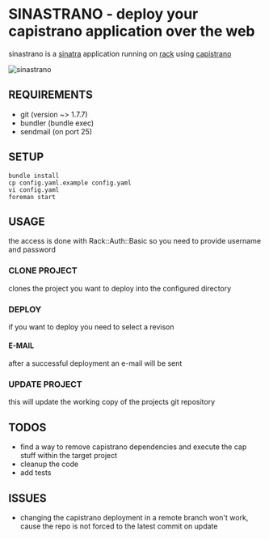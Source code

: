 # SINASTRANO - deploy your capistrano application over the web

sinastrano is a [sinatra](http://www.sinatrarb.com/intro.html) application running on [rack](http://rack.rubyforge.org/) using [capistrano](https://github.com/capistrano/capistrano)

![sinastrano](http://f.cl.ly/items/0z0Q380v290L381N2H11/Bildschirmfoto%202011-12-01%20um%2018.44.07.png "sinastrano")

## REQUIREMENTS

* git (version ~> 1.7.7)
* bundler (bundle exec)
* sendmail (on port 25)

## SETUP

    bundle install
    cp config.yaml.example config.yaml
    vi config.yaml
    foreman start

## USAGE

the access is done with Rack::Auth::Basic so you need to provide username and password

### CLONE PROJECT

clones the project you want to deploy into the configured directory

### DEPLOY

if you want to deploy you need to select a revison

#### E-MAIL

after a successful deployment an e-mail will be sent

### UPDATE PROJECT

this will update the working copy of the projects git repository

## TODOS

* find a way to remove capistrano dependencies and execute the cap stuff within the target project
* cleanup the code
* add tests

## ISSUES

* changing the capistrano deployment in a remote branch won't work, cause the repo is not forced to the latest commit on update
